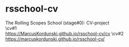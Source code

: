 # rsschool-cv
The Rolling Scopes School (stage#0): CV-project <br>
\cv#1<br>
https://MarcusKordunski.github.io/rsschool-cv/cv
\cv#2<br>
https://marcuskordunski.github.io/rsschool-cv/